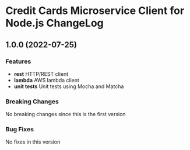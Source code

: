 # Credit Cards Microservice Client for Node.js ChangeLog

## <a name="1.0.0"></a> 1.0.0 (2022-07-25)

### Features
* **rest** HTTP/REST client
* **lambda** AWS lambda client
* **unit tests** Unit tests using Mocha and Matcha

### Breaking Changes
No breaking changes since this is the first version

### Bug Fixes
No fixes in this version

